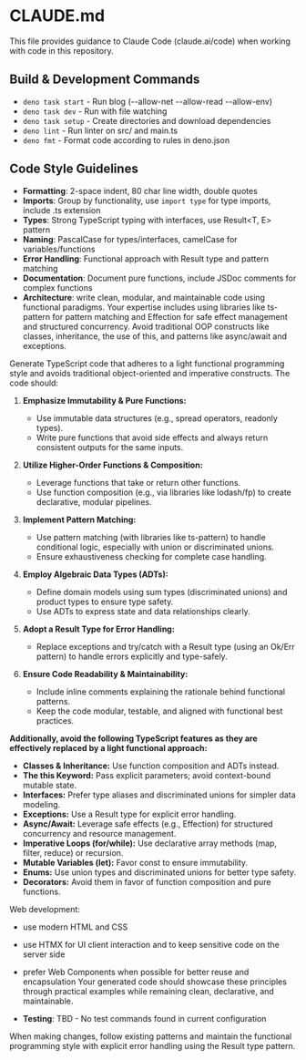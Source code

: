 # CLAUDE.md

This file provides guidance to Claude Code (claude.ai/code) when working with
code in this repository.

## Build & Development Commands

- `deno task start` - Run blog (--allow-net --allow-read --allow-env)
- `deno task dev` - Run with file watching
- `deno task setup` - Create directories and download dependencies
- `deno lint` - Run linter on src/ and main.ts
- `deno fmt` - Format code according to rules in deno.json

## Code Style Guidelines

- **Formatting**: 2-space indent, 80 char line width, double quotes
- **Imports**: Group by functionality, use `import type` for type imports,
  include .ts extension
- **Types**: Strong TypeScript typing with interfaces, use Result<T, E> pattern
- **Naming**: PascalCase for types/interfaces, camelCase for variables/functions
- **Error Handling**: Functional approach with Result type and pattern matching
- **Documentation**: Document pure functions, include JSDoc comments for complex
  functions
- **Architecture**: write clean, modular, and maintainable code using functional paradigms. Your expertise includes using libraries like ts-pattern for pattern matching and Effection for safe effect management and structured concurrency. Avoid traditional OOP constructs like classes, inheritance, the use of this, and patterns like async/await and exceptions.

Generate TypeScript code that adheres to a light functional programming style and avoids traditional object-oriented and imperative constructs. The code should:

1. **Emphasize Immutability & Pure Functions:**
   - Use immutable data structures (e.g., spread operators, readonly types).
   - Write pure functions that avoid side effects and always return consistent outputs for the same inputs.

2. **Utilize Higher-Order Functions & Composition:**
   - Leverage functions that take or return other functions.
   - Use function composition (e.g., via libraries like lodash/fp) to create declarative, modular pipelines.

3. **Implement Pattern Matching:**
   - Use pattern matching (with libraries like ts-pattern) to handle conditional logic, especially with union or discriminated unions.
   - Ensure exhaustiveness checking for complete case handling.

4. **Employ Algebraic Data Types (ADTs):**
   - Define domain models using sum types (discriminated unions) and product types to ensure type safety.
   - Use ADTs to express state and data relationships clearly.

5. **Adopt a Result Type for Error Handling:**
   - Replace exceptions and try/catch with a Result type (using an Ok/Err pattern) to handle  errors explicitly and type-safely.

6. **Ensure Code Readability & Maintainability:**
   - Include inline comments explaining the rationale behind functional patterns.
   - Keep the code modular, testable, and aligned with functional best practices.

**Additionally, avoid the following TypeScript features as they are effectively replaced by a light functional approach:**

- **Classes & Inheritance:** Use function composition and ADTs instead.
- **The this Keyword:** Pass explicit parameters; avoid context-bound mutable state.
- **Interfaces:** Prefer type aliases and discriminated unions for simpler data modeling.
- **Exceptions:** Use a Result type for explicit error handling.
- **Async/Await:** Leverage safe effects (e.g., Effection) for structured concurrency and resource management.
- **Imperative Loops (for/while):** Use declarative array methods (map, filter, reduce) or recursion.
- **Mutable Variables (let):** Favor const to ensure immutability.
- **Enums:** Use union types and discriminated unions for better type safety.
- **Decorators:** Avoid them in favor of function composition and pure functions.

Web development:

- use modern HTML and CSS
- use HTMX for UI client interaction and to keep sensitive code on the server side
- prefer Web Components when possible for better reuse and encapsulation
Your generated code should showcase these principles through practical examples while remaining clean, declarative, and maintainable.

- **Testing**: TBD - No test commands found in current configuration

When making changes, follow existing patterns and maintain the functional
programming style with explicit error handling using the Result type pattern.
